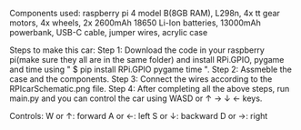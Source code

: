 Components used:
  raspberry pi 4 model B(8GB RAM),
  L298n, 4x tt gear motors, 4x wheels,
  2x 2600mAh 18650 Li-Ion batteries,
  13000mAh powerbank,
  USB-C cable,
  jumper wires,
  acrylic case

Steps to make this car:
  Step 1:
    Download the code in your raspberry pi(make sure they all are in the same folder) and install RPi.GPIO, pygame and time using " $ pip install RPi.GPIO pygame time ".
  Step 2:
    Assmeble the case and the components.
  Step 3:
    Connect the wires according to the RPIcarSchematic.png file.
  Step 4:
    After completing all the above steps, run main.py and you can control the car using WASD or ↑ → ↓ ← keys.

Controls:
  W or ↑:
    forward
  A or ←:
    left
  S or ↓:
    backward
  D or →:
    right
